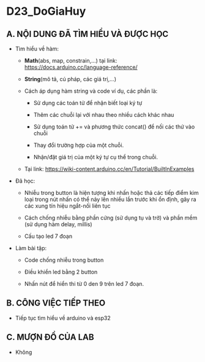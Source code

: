 # D23_DoGiaHuy

## A. NỘI DUNG ĐÃ TÌM HIỂU VÀ ĐƯỢC HỌC

- Tìm hiểu về hàm:

	+ **Math**(abs, map, constrain,...) tại link: https://docs.arduino.cc/language-reference/
	
	+ **String**(mô tả, cú pháp, các giá trị,...)
	
	+ Cách áp dụng hàm string và code ví dụ, các phần là:
		
		+ Sử dụng các toán tử để nhận biết loại ký tự
		
		+ Thêm các chuỗi lại với nhau theo nhiều cách khác nhau
		
		+ Sử dụng toán tử += và phương thức concat() để nối các thứ vào chuỗi
		
		+ Thay đổi trường hợp của một chuỗi.
		
		+ Nhận/đặt giá trị của một ký tự cụ thể trong chuỗi.
		
	+ Tại link: https://wiki-content.arduino.cc/en/Tutorial/BuiltInExamples

- Đã học:

	+ Nhiễu trong button là hiện tượng khi nhấn hoặc thả các tiếp điểm kim loại trong nút nhấn có thể nảy lên nhiều lần trước khi ổn định, gây ra các xung tín hiệu ngắt-nối liên tục
	
	+ Cách chống nhiễu bằng phần cứng (sử dụng tụ và trở) và phần mềm (sử dụng hàm delay, millis)
	
	+ Cấu tạo led 7 đoạn	

- Làm bài tập:

	+ Code chống nhiễu trong button
	
	+ Điều khiển led bằng 2 button
	
	+ Nhấn nút để hiển thi từ 0 den 9 trên led 7 đoạn.

## B. CÔNG VIỆC TIẾP THEO

- Tiếp tục tìm hiểu về arduino và esp32

## C. MƯỢN ĐỒ CỦA LAB

- Không